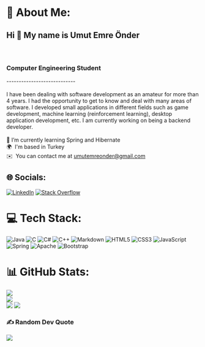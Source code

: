 # 💫 About Me:
## Hi 👋 My name is Umut Emre Önder
### <br><br>Computer Engineering Student<br>
----------------------------<br><br>
I have been dealing with software development as an amateur for more than 4 years. I had the opportunity to get to know and deal with many areas of software. I developed small applications in different fields such as game development, machine learning (reinforcement learning), desktop application development, etc. I am currently working on being a backend developer.<br><br>🌱 I’m currently learning Spring and Hibernate<br>🌍  I'm based in Turkey<br>✉️  You can contact me at [umutemreonder@gmail.com](mailto:umutemreonder@gmail.com)


## 🌐 Socials:
[![LinkedIn](https://img.shields.io/badge/LinkedIn-%230077B5.svg?logo=linkedin&logoColor=white)](https://linkedin.com/in/umutemreonder) [![Stack Overflow](https://img.shields.io/badge/-Stackoverflow-FE7A16?logo=stack-overflow&logoColor=white)](https://stackoverflow.com/users/14715055) 

# 💻 Tech Stack:
![Java](https://img.shields.io/badge/java-%23ED8B00.svg?style=for-the-badge&logo=java&logoColor=white) ![C](https://img.shields.io/badge/c-%2300599C.svg?style=for-the-badge&logo=c&logoColor=white) ![C#](https://img.shields.io/badge/c%23-%23239120.svg?style=for-the-badge&logo=c-sharp&logoColor=white) ![C++](https://img.shields.io/badge/c++-%2300599C.svg?style=for-the-badge&logo=c%2B%2B&logoColor=white) ![Markdown](https://img.shields.io/badge/markdown-%23000000.svg?style=for-the-badge&logo=markdown&logoColor=white) ![HTML5](https://img.shields.io/badge/html5-%23E34F26.svg?style=for-the-badge&logo=html5&logoColor=white) ![CSS3](https://img.shields.io/badge/css3-%231572B6.svg?style=for-the-badge&logo=css3&logoColor=white) ![JavaScript](https://img.shields.io/badge/javascript-%23323330.svg?style=for-the-badge&logo=javascript&logoColor=%23F7DF1E) ![Spring](https://img.shields.io/badge/spring-%236DB33F.svg?style=for-the-badge&logo=spring&logoColor=white) ![Apache](https://img.shields.io/badge/apache-%23D42029.svg?style=for-the-badge&logo=apache&logoColor=white) ![Bootstrap](https://img.shields.io/badge/bootstrap-%23563D7C.svg?style=for-the-badge&logo=bootstrap&logoColor=white)
# 📊 GitHub Stats:
![](https://github-readme-stats.vercel.app/api?username=umutemreonder&theme=dark&hide_border=false&include_all_commits=true&count_private=true)<br/>
![](https://github-readme-streak-stats.herokuapp.com/?user=umutemreonder&theme=dark&hide_border=false)<br/>
![](https://github-readme-stats.vercel.app/api/top-langs/?username=umutemreonder&theme=dark&hide_border=false&include_all_commits=true&count_private=true&layout=compact)
![](https://komarev.com/ghpvc/?username=UmutEmreOnder)

### ✍️ Random Dev Quote
![](https://quotes-github-readme.vercel.app/api?type=horizontal&theme=radical)

